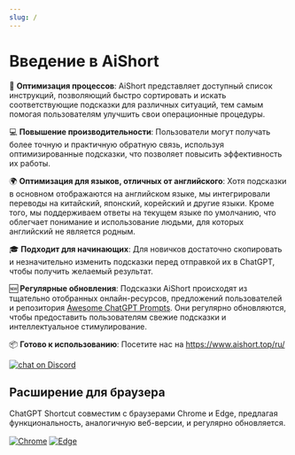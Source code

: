 ```yaml
---
slug: /
---
```


# Введение в AiShort

🚀 **Оптимизация процессов**: AiShort представляет доступный список инструкций, позволяющий быстро сортировать и искать соответствующие подсказки для различных ситуаций, тем самым помогая пользователям улучшить свои операционные процедуры.

💻 **Повышение производительности**: Пользователи могут получать более точную и практичную обратную связь, используя оптимизированные подсказки, что позволяет повысить эффективность их работы.

🌍 **Оптимизация для языков, отличных от английского**: Хотя подсказки в основном отображаются на английском языке, мы интегрировали переводы на китайский, японский, корейский и другие языки. Кроме того, мы поддерживаем ответы на текущем языке по умолчанию, что облегчает понимание и использование людьми, для которых английский не является родным.

🎓 **Подходит для начинающих**: Для новичков достаточно скопировать и незначительно изменить подсказки перед отправкой их в ChatGPT, чтобы получить желаемый результат.

🆕 **Регулярные обновления**: Подсказки AiShort происходят из тщательно отобранных онлайн-ресурсов, предложений пользователей и репозитория [Awesome ChatGPT Prompts](https://github.com/f/awesome-chatgpt-prompts). Они регулярно обновляются, чтобы предоставить пользователям свежие подсказки и интеллектуальное стимулирование.

📦 **Готово к использованию**: Посетите нас на <https://www.aishort.top/ru/>

<a href="https://discord.gg/PZTQfJ4GjX">
   <img src="https://img.shields.io/discord/1048780149899939881?color=%2385c8c8&label=Discord&logo=discord&style=for-the-badge" alt="chat on Discord" />
</a>

## Расширение для браузера

ChatGPT Shortcut совместим с браузерами Chrome и Edge, предлагая функциональность, аналогичную веб-версии, и регулярно обновляется.

<a href="https://chrome.google.com/webstore/detail/chatgpt-shortcut/blcgeoojgdpodnmnhfpohphdhfncblnj">
  <img src="https://img.newzone.top/2023-06-05-12-28-49.png?imageMogr2/format/webp"  alt="Chrome" valign="middle" /></a>

<a href="https://microsoftedge.microsoft.com/addons/detail/chatgpt-shortcut/hnggpalhfjmdhhmgfjpmhlfilnbmjoin">
  <img src="https://img.newzone.top/2023-06-05-12-26-20.png?imageMogr2/format/webp" alt="Edge" valign="middle" /></a>
